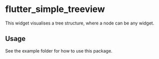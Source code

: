 # flutter_simple_treeview
This widget visualises a tree structure, where a node can be any widget.

## Usage

See the example folder for how to use this package.
